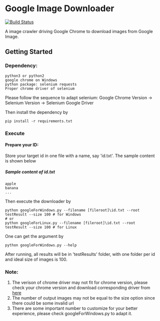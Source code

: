 Google Image Downloader
===========================
[![Build Status](https://travis-ci.org/whcacademy/imageDownloader.svg?branch=master)](https://travis-ci.org/whcacademy/imageDownloader)

A image crawler driving Google Chrome to download images from Google Image.


## Getting Started

### Dependency:
    python3 or python2
    google chrome on Windows
    python package: selenium requests
    Proper chrome driver of selenium
Please follow the sequence to adapt selenium:
Google Chrome Version -> Selenium Version -> Selenium Google Driver

Then install the dependency by
```
pip install -r requirements.txt
```

### Execute
#### Prepare your ID:
Store your target id in one file with a name, say 'id.txt'. The sample content is shown below

##### Sample content of id.txt
    apple
    banana
    ...

Then execute the downloader by 
```
python googleForWindows.py --filename [fileroot]\id.txt --root testResult --size 100 # for Windows
# or 
python googleForLinux.py --filename [fileroot]\id.txt --root testResult --size 100 # for Linux
```


One can get the argument by
```
python googleForWindows.py --help
```

After running, all results will be in 'testResults' folder, with one folder per id and ideal size of images is 100.

### Note:
1. The verison of chrome driver may not fit for chrome version, please check your chrome version and download corresponding driver from [here](https://sites.google.com/a/chromium.org/chromedriver/downloads)
2. The number of output images may not be equal to the size option since there could be some invalid url
3. There are some important number to customize for your better experience, please check googleForWindows.py to adapt it.
